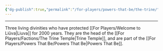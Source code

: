 ```yaml
---
{"dg-publish":true,"permalink":"/for-players/powers-that-be/the-trine/"}
---
```


***
Three living divinities who have protected [[For Players/Welcome to Liûva\|Liuva]] for 2000 years. They are the head of the [[For Players/Factions/The Trine Temple\|Trine Temple]], and are part of the [[For Players/Powers That Be/Powers That Be\|Powers That Be]].
